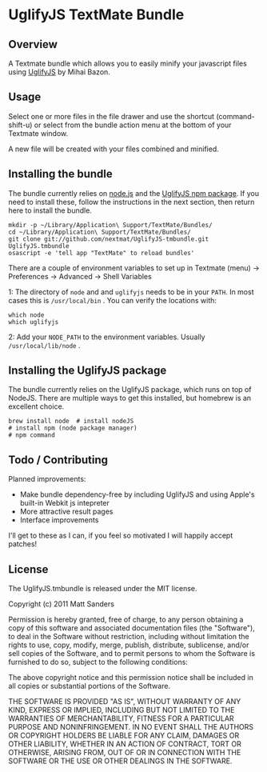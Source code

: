# UglifyJS TextMate Bundle

## Overview

A Textmate bundle which allows you to easily minify your javascript files using [UglifyJS](https://github.com/mishoo/UglifyJS) by Mihai Bazon.

## Usage

Select one or more files in the file drawer and use the shortcut (command-shift-u) or select from the bundle action menu at the bottom of your Textmate window.

A new file will be created with your files combined and minified.

## Installing the bundle

The bundle currently relies on [node.js](http://nodejs.org/) and the [UglifyJS npm package](https://github.com/mishoo/UglifyJS). If you need to install these, follow the instructions in the next section, then return here to install the bundle.

    mkdir -p ~/Library/Application\ Support/TextMate/Bundles/
    cd ~/Library/Application\ Support/TextMate/Bundles/
    git clone git://github.com/nextmat/UglifyJS-tmbundle.git UglifyJS.tmbundle
    osascript -e 'tell app "TextMate" to reload bundles'

There are a couple of environment variables to set up in Textmate (menu) -> Preferences -> Advanced -> Shell Variables

1: The directory of `node` and and `uglifyjs` needs to be in your `PATH`. In most cases this is `/usr/local/bin` . You can verify the locations with:

    which node
    which uglifyjs

2: Add your `NODE_PATH` to the environment variables. Usually `/usr/local/lib/node` .

## Installing the UglifyJS package

The bundle currently relies on the UglifyJS package, which runs on top of NodeJS. There are multiple ways to get this installed, but homebrew is an excellent choice.

    brew install node  # install nodeJS
    # install npm (node package manager)
	# npm command

## Todo / Contributing

Planned improvements:

* Make bundle dependency-free by including UglifyJS and using Apple's built-in Webkit js intepreter
* More attractive result pages
* Interface improvements

I'll get to these as I can, if you feel so motivated I will happily accept patches!

## License

The UglifyJS.tmbundle is released under the MIT license.

Copyright (c) 2011 Matt Sanders

Permission is hereby granted, free of charge, to any person obtaining a copy
of this software and associated documentation files (the "Software"), to deal
in the Software without restriction, including without limitation the rights
to use, copy, modify, merge, publish, distribute, sublicense, and/or sell
copies of the Software, and to permit persons to whom the Software is
furnished to do so, subject to the following conditions:

The above copyright notice and this permission notice shall be included in
all copies or substantial portions of the Software.

THE SOFTWARE IS PROVIDED "AS IS", WITHOUT WARRANTY OF ANY KIND, EXPRESS OR
IMPLIED, INCLUDING BUT NOT LIMITED TO THE WARRANTIES OF MERCHANTABILITY,
FITNESS FOR A PARTICULAR PURPOSE AND NONINFRINGEMENT. IN NO EVENT SHALL THE
AUTHORS OR COPYRIGHT HOLDERS BE LIABLE FOR ANY CLAIM, DAMAGES OR OTHER
LIABILITY, WHETHER IN AN ACTION OF CONTRACT, TORT OR OTHERWISE, ARISING FROM,
OUT OF OR IN CONNECTION WITH THE SOFTWARE OR THE USE OR OTHER DEALINGS IN
THE SOFTWARE.

